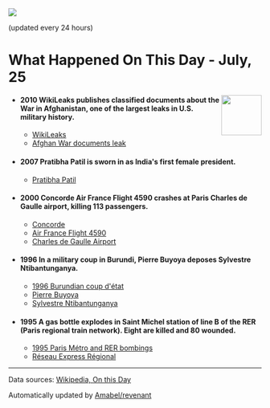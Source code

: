 <img src="https://img.shields.io/badge/last%20updated%20at-2020--07--25%2000%3A10%20(UTC)-brightgreen?style=for-the-badge">

(updated every 24 hours)

# What Happened On This Day - July, 25

<img align="right" src="https://user-images.githubusercontent.com/12688422/87848414-3e9d0800-c91b-11ea-84df-7ebcb2c52b8d.png" width="80px">

- #### 2010 WikiLeaks publishes classified documents about the War in Afghanistan, one of the largest leaks in U.S. military history.

  - [WikiLeaks](https://wikipedia.org/wiki/WikiLeaks)
  - [Afghan War documents leak](https://wikipedia.org/wiki/Afghan_War_documents_leak)

- #### 2007 Pratibha Patil is sworn in as India's first female president.

  - [Pratibha Patil](https://wikipedia.org/wiki/Pratibha_Patil)

- #### 2000 Concorde Air France Flight 4590 crashes at Paris Charles de Gaulle airport, killing 113 passengers.

  - [Concorde](https://wikipedia.org/wiki/Concorde)
  - [Air France Flight 4590](https://wikipedia.org/wiki/Air_France_Flight_4590)
  - [Charles de Gaulle Airport](https://wikipedia.org/wiki/Charles_de_Gaulle_Airport)

- #### 1996 In a military coup in Burundi, Pierre Buyoya deposes Sylvestre Ntibantunganya.

  - [1996 Burundian coup d'état](https://wikipedia.org/wiki/1996_Burundian_coup_d%27%C3%A9tat)
  - [Pierre Buyoya](https://wikipedia.org/wiki/Pierre_Buyoya)
  - [Sylvestre Ntibantunganya](https://wikipedia.org/wiki/Sylvestre_Ntibantunganya)

- #### 1995 A gas bottle explodes in Saint Michel station of line B of the RER (Paris regional train network). Eight are killed and 80 wounded.

  - [1995 Paris Métro and RER bombings](https://wikipedia.org/wiki/1995_Paris_M%C3%A9tro_and_RER_bombings)
  - [Réseau Express Régional](https://wikipedia.org/wiki/R%C3%A9seau_Express_R%C3%A9gional)
---

Data sources: [Wikipedia, On this Day](https://byabbe.se/on-this-day/)

Automatically updated by [Amabel/revenant](https://github.com/Amabel/revenant)